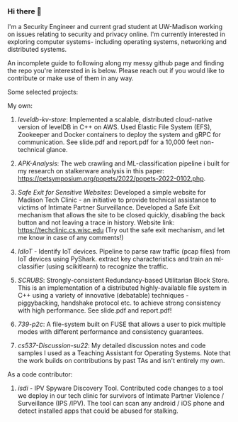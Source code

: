 ### Hi there 👋

<!--
**adilahmed31/adilahmed31** is a ✨ _special_ ✨ repository because its `README.md` (this file) appears on your GitHub profile.

Here are some ideas to get you started:

- 🔭 I’m currently working on ...
- 🌱 I’m currently learning ...
- 👯 I’m looking to collaborate on ...
- 🤔 I’m looking for help with ...
- 💬 Ask me about ...
- 📫 How to reach me: ...
- 😄 Pronouns: ...
- ⚡ Fun fact: ...
-->
I'm a Security Engineer and current grad student at UW-Madison working on issues relating to security and privacy online. I'm currently interested in exploring computer systems-  including operating systems, networking and distributed systems.

An incomplete guide to following along my messy github page and finding the repo you're interested in is below. Please reach out if you would like to contribute or make use of them in any way.

Some selected projects:

My own:
1. *leveldb-kv-store*: Implemented a scalable, distributed cloud-native version of levelDB in C++ on AWS. Used Elastic File System (EFS), Zookeeper and Docker containers to deploy the system and gRPC for communication. See slide.pdf and report.pdf for a 10,000 feet non-technical glance.

2. *APK-Analysis*: The web crawling and ML-classification pipeline i built for my research on stalkerware analysis in this paper: https://petsymposium.org/popets/2022/popets-2022-0102.php.

3. *Safe Exit for Sensitive Websites*: Developed a simple website for Madison Tech Clinic - an initiative to provide technical assistance to victims of Intimate Partner Surveillance. Developed a Safe Exit mechanism that allows the site to be closed quickly, disabling the back button and not leaving a trace in history. Website link: https://techclinic.cs.wisc.edu (Try out the safe exit mechanism, and let me know in case of any comments!)

4. *IdIoT* - Identify IoT devices. Pipeline to parse raw traffic (pcap files) from IoT devices using PyShark. extract key characteristics and train an ml-classifier (using scikitlearn) to recognize the traffic.

5. *SCRUBS*: Strongly-consistent Redundancy-based Utilitarian Block Store. This is an implementation of a distributed highly-available file system in C++ using a variety of innovative (debatable) techniques - piggybacking, handshake protocol etc. to achieve strong consistency with high performance. See slide.pdf and report.pdf!

6. *739-p2c*: A file-system built on FUSE that allows a user to pick multiple modes with different performance and consistency guarantees.

7. *cs537-Discussion-su22*: My detailed discussion notes and code samples I used as a Teaching Assistant for Operating Systems. Note that the work builds on contributions by past TAs and isn't entirely my own. 

As a code contributor: 

1. *isdi* - IPV Spyware Discovery Tool. Contributed code changes to a tool we deploy in our tech clinic for survivors of Intimate Partner Violence / Surveillance (IPS /IPV). The tool can scan any android / iOS phone and detect installed apps that could be abused for stalking.
